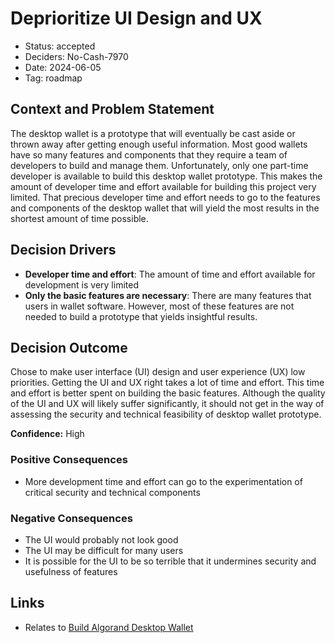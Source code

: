 # Deprioritize UI Design and UX

- Status: accepted
- Deciders: No-Cash-7970
- Date: 2024-06-05
- Tag: roadmap

## Context and Problem Statement

The desktop wallet is a prototype that will eventually be cast aside or thrown away after getting enough useful information. Most good wallets have so many features and components that they require a team of developers to build and manage them. Unfortunately, only one part-time developer is available to build this desktop wallet prototype. This makes the amount of developer time and effort available for building this project very limited. That precious developer time and effort needs to go to the features and components of the desktop wallet that will yield the most results in the shortest amount of time possible.

## Decision Drivers

- **Developer time and effort**: The amount of time and effort available for development is very limited
- **Only the basic features are necessary**: There are many features that users in wallet software. However, most of these features are not needed to build a prototype that yields insightful results.

## Decision Outcome

Chose to make user interface (UI) design and user experience (UX) low priorities. Getting the UI and UX right takes a lot of time and effort. This time and effort is better spent on building the basic features. Although the quality of the UI and UX will likely suffer significantly, it should not get in the way of assessing the security and technical feasibility of desktop wallet prototype.

**Confidence:** High

### Positive Consequences

- More development time and effort can go to the experimentation of critical security and technical components

### Negative Consequences

- The UI would probably not look good
- The UI may be difficult for many users
- It is possible for the UI to be so terrible that it undermines security and usefulness of features

## Links

- Relates to [Build Algorand Desktop Wallet](20231231-build-algorand-desktop-wallet.md)
